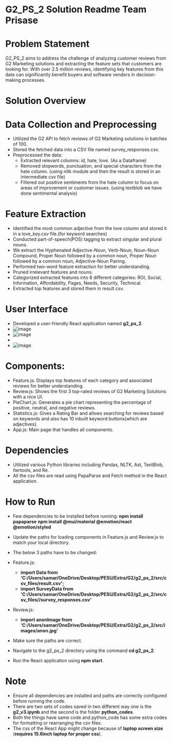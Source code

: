 # G2_PS_2 Solution Readme Team Prisase
# Problem Statement
G2_PS_2 aims to address the challenge of analyzing customer reviews from G2 Marketing solutions and extracting the feature sets that customers are looking for. With over 2.5 million reviews, identifying key features from this data can significantly benefit buyers and software vendors in decision-making processes.

# Solution Overview
# Data Collection and Preprocessing
- Utilized the G2 API to fetch reviews of G2 Marketing solutions in batches of 100.
- Stored the fetched data into a CSV file named survey_responses.csv.
- Preprocessed the data:
  - Extracted relevant columns: id, hate, love. (As a Dataframe)
  - Removed stopwords, punctuation, and special characters from the hate column. (using nltk module and then the result is stored in an intermediate csv file)
  - Filtered out positive sentiments from the hate column to focus on areas of improvement or customer issues. (using textblob we have done sentimental analysis)
# Feature Extraction
- Identified the most common adjective from the love column and stored it in a love_key.csv file.(for keyword searches)
- Conducted part-of-speech(POS) tagging to extract singular and plural nouns.
- We extract the Hyphenated Adjective-Noun, Verb-Noun, Noun-Noun Compound, Proper Noun followed by a common noun, Proper Noun followed by a common noun, Adjective-Noun Pairing.
- Performed two-word feature extraction for better understanding.
- Pruned irrelevant features and nouns.
- Categorized extracted features into 8 different categories: ROI, Social, Information, Affordability, Pages, Needs, Security, Technical.
- Extracted top features and stored them in result.csv.
# User Interface
- Developed a user-friendly React application named **g2_ps_2**.
- ![image](https://github.com/samarth0104/G2_Prisase/assets/144517774/8ac54b67-00f2-46eb-b6d1-e0efe2b38dd0)
  <br />
- ![image](https://github.com/samarth0104/G2_Prisase/assets/144517774/b97062df-2ae3-46e8-8fd4-f727dd5c0bde)
- <br />
- ![image](https://github.com/samarth0104/G2_Prisase/assets/144517774/803f3885-8101-49a7-a1fa-2aebaf4370a9)
# Components:
- Feature.js: Displays top features of each category and associated reviews for better understanding.
- Review.js: Shows the first 3 top-rated reviews of G2 Marketing Solutions with a nice UI.
- PieChart.js: Generates a pie chart representing the percentage of positive, neutral, and negative reviews.
- Statistics.js: Gives a Rating Bar and allows searching for reviews based on keywords and also has 10 inbuilt keyword buttons(which are adjectives).
- App.js: Main page that handles all components.
# Dependencies
- Utilized various Python libraries including Pandas, NLTK, Ast, TextBlob, Itertools, and Re.
- All the csv files are read using  PapaParse and Fetch method  in the React application.
# How to Run
- Few dependencies to be installed before running:
**npm install papaparse**
**npm install @mui/material @emotion/react @emotion/styled**

- Update the paths for loading components in Feature.js and Review.js to match your local directory.
- The below 3 paths have to be changed:
- Feature.js:
  - **import Data from 'C:/Users/samar/OneDrive/Desktop/PESU/Extra/G2/g2_ps_2/src/csv_files/result.csv';**
  - **import SurveyData from 'C:/Users/samar/OneDrive/Desktop/PESU/Extra/G2/g2_ps_2/src/csv_files//survey_responses.csv'**
- Review.js:
  - **import anonImage from 'C:/Users/samar/OneDrive/Desktop/PESU/Extra/G2/g2_ps_2/src/images/anon.jpg'**
- Make sure the paths are correct.
- Navigate to the g2_ps_2 directory using the command **cd g2_ps_2**.
- Run the React application using **npm start**.
# Note
- Ensure all dependencies are installed and paths are correctly configured before running the code.
- There are two sets of codes saved in two different way one is the **g2_v3.ipynb** and the second is the folder **python_codes**. 
- Both the things have same code and python_code has some extra codes for formatting or rearranging the csv files. 
- The css of the React App might change because of **laptop screen size** (**requires 15.6inch laptop for proper css**). 

